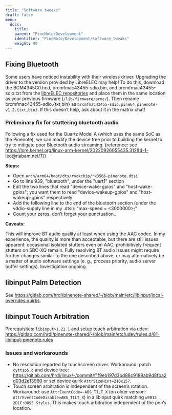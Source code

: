```yaml
---
title: "Software tweaks"
draft: false
menu:
  docs:
    title:
    parent: "PineNote/Development"
    identifier: "PineNote/Development/Software_tweaks"
    weight: 99
---
```


## Fixing Bluetooth
Some users have noticed instability with their wireless driver. Upgrading the driver to the version provided by LibreELEC may help! To do this, download the BCM4345C0.hcd, brcmfmac43455-sdio.bin, and brcmfmac43455-sdio.txt from the [libreELEC repositories](https://github.com/LibreELEC/brcmfmac_sdio-firmware/tree/master) and place them in the same location as your previous firmware (`/lib/firmware/brmc/`). Then rename brcmfmac43455-sdio.{txt,bin} as `brcmfmac43455-sdio.pine64,pinenote-v1.2.{txt,bin}`. If this doesn’t help, ask about it in the matrix chat!

### Preliminary fix for stuttering bluetooth audio

Following a fix used for the Quartz Model A (which uses the same SoC as the Pinenote), we can modify the device tree prior to building the kernel to try to mitigate poor Bluetooth audio streaming. (reference: see https://lore.kernel.org/linux-arm-kernel/20220926055435.31284-1-leo@nabam.net/T/)

**Steps:**

* Open `arch/arm64/boot/dts/rockchip/rk3566-pinenote.dtsi`
* Go to line 939, "bluetooth", under the "uart1" section
* Edit the two lines that read "device-wake-gpios" and "host-wake-gpios"; you want them to read "device-wakeup-gpios" and "host-wakeup-gpios" respectively
* Add the following line to the end of the bluetooth section (under the vddio-supply line in my .dtsi): "max-speed = <3000000>;"
* Count your zeros, don’t forget your punctuation..

**Caveats:**

This will improve BT audio quality at least when using the AAC codec. In my experience, the quality is more than acceptable, but there are still issues apparent: occasional isolated stutters even on AAC; prohibitively frequent stutters on SBC-XQ remain. Fully resolving BT audio issues might require further changes similar to the one described above, or may alternatively be a matter of audio software settings (e. g., process priority, audio server buffer settings). Investigation ongoing.

## libinput Palm Detection

See https://gitlab.com/hrdl/pinenote-shared/-/blob/main/etc/libinput/local-overrides.quirks.

## libinput Touch Arbitration

Prerequisites: `libinput>1.22.1` and setup touch arbitration via udev: https://gitlab.com/hrdl/pinenote-shared/-/blob/main/etc/udev/rules.d/81-libinput-pinenote.rules

### Issues and workarounds

* No resolution reported by touchscreen driver. Workaround: patch `cyttsp5.c` and device tree: https://gitlab.com/hrdl/linux/-/commit/f1f9eb197d3bd88c9189ab9d8fba2d03d2e13960 or set device quirk `AttrSizeHint=210x157`.
* Touch screen arbitration is independent of the screen’s rotation. Workaround: use `AttrEventCode=-ABS_TILT_X` (on older version: `AttrEventCodeDisable=ABS_TILT_X`) in a libinput quirk matching `w9013 2D1F:0095 Stylus`. This makes touch arbitration independent of the pen’s location.
